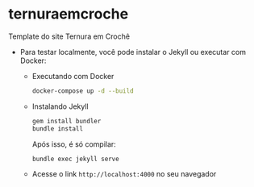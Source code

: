 # ternuraemcroche
Template do site Ternura em Crochê


* Para testar localmente, você pode instalar o Jekyll ou executar com Docker:

   * Executando com Docker

       ```bash
       docker-compose up -d --build
       ```

   * Instalando Jekyll

       ```bash
       gem install bundler
       bundle install
       ```

       Após isso, é só compilar:

       ```bash
       bundle exec jekyll serve
       ```

   * Acesse o link `http://localhost:4000` no seu navegador